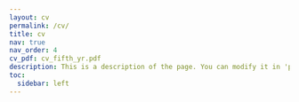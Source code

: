 ```yaml
---
layout: cv
permalink: /cv/
title: cv
nav: true
nav_order: 4
cv_pdf: cv_fifth_yr.pdf
description: This is a description of the page. You can modify it in 'pages/_cv.md'. You can also change or remove the top pdf download button.
toc:
  sidebar: left
---
```

